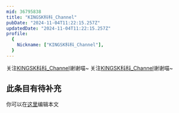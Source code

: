 ```yaml
---
mid: 36795838
title: "KINGSK科科_Channel"
pubDate: "2024-11-04T11:22:15.257Z"
updatedDate: "2024-11-04T11:22:15.257Z"
profile:
  {
    Nickname: ["KINGSK科科_Channel"],
  }
---
```


关注[KINGSK科科_Channel](https://space.bilibili.com/36795838)谢谢喵~ 关注[KINGSK科科_Channel](https://space.bilibili.com/36795838)谢谢喵~

## 此条目有待补充
你可以在[这里](https://github.com/Yuhanawa/VTuber.ICU-Content/edit/master/v/KINGSK科科_Channel/index.md)编辑本文
